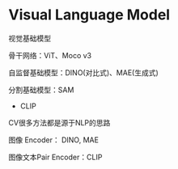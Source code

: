 # Visual Language Model

视觉基础模型

骨干网络：ViT、Moco v3

自监督基础模型：DINO(对比式)、MAE(生成式)

分割基础模型：SAM

- CLIP



CV很多方法都是源于NLP的思路





图像 Encoder： DINO, MAE

图像文本Pair Encoder：CLIP